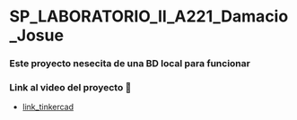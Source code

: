# SP_LABORATORIO_II_A221_Damacio_Josue

### Este proyecto nesecita de una BD local para funcionar

### Link al video del proyecto 🙂
- [link_tinkercad](https://youtu.be/wpUn17HYxrs)

